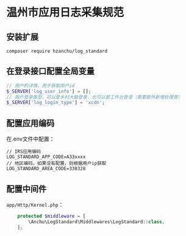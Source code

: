 # 温州市应用日志采集规范

## 安装扩展

```shell
composer require hzanchu/log_standard
```

## 在登录接口配置全局变量

```php
// 用户的详情，用于获取用户id
$_SERVER['log_user_info'] = [];
// 用户登录类型，可以是乡村大脑登录，也可以是工作台登录（需要额外新增处理类）
$_SERVER['log_login_type'] = 'xcdn';
```

## 配置应用编码

在.env文件中配置：

```shell
// IRS应用编码
LOG_STANDARD_APP_CODE=A33xxxx
// 地区编码，如果没有配置，则根据用户ip获取
LOG_STANDARD_AREA_CODE=330328
```

## 配置中间件

`app/Http/Kernel.php`：

```php
    protected $middleware = [
        \Anchu\LogStandard\Middlewares\LogStandard::class,
    ];
```
